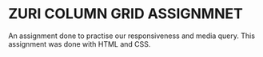 
# ZURI COLUMN GRID ASSIGNMNET

An assignment done to practise our responsiveness and media query.
This assignment was done with HTML and CSS.
